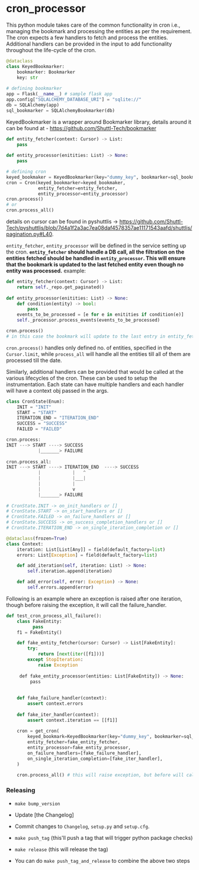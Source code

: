 # cron_processor
This python module takes care of the common functionality in cron i.e., managing the bookmark and processing the entities as per the requirement. The cron expects a few handlers to fetch and process the entities.
Additional handlers can be provided in the input to add functionality throughout the life-cycle of the cron.

```python
@dataclass
class KeyedBookmarker:
    bookmarker: Bookmarker
    key: str
   
# defining bookmarker
app = Flask(__name__) # sample flask app
app.config["SQLALCHEMY_DATABASE_URI"] = "sqlite://"
db = SQLAlchemy(app)
sql_bookmarker = SQLAlchemyBookmarker(db)
```
KeyedBookmarker is a wrapper around Bookmarker library, details around it can be found at - https://github.com/Shuttl-Tech/bookmarker

```python
def entity_fetcher(context: Cursor) -> List:  
    pass
    
def entity_processor(enitities: List) -> None:
    pass

# defining cron
keyed_bookmaker = KeyedBookmarker(key="dummy_key", bookmarker=sql_bookmarker)
cron = Cron(keyed_bookmarker=keyed_bookmaker, 
            entity_fetcher=entity_fetcher, 
            entity_processor=entity_processor)
cron.process()
# or
cron.process_all()


```
details on cursor can be found in pyshuttlis -> https://github.com/Shuttl-Tech/pyshuttlis/blob/7d4a1f2a3ac7ea08daf4578357ae11171543aafd/shuttlis/pagination.py#L40.

`entity_fetcher`, `entity_processor` will be defined in the service setting up the cron. **`entity_fetcher` should handle a DB call, all the filtration on the entities fetched should be handled in `entity_processor`. This will ensure that the bookmark is updated to the last fetched entity even though no entity was processed.** example:
``` python
def entity_fetcher(context: Cursor) -> List:  
    return self._repo.get_paginated()
    
def entity_processor(enitities: List) -> None:
    def condition(entity) -> bool:
        pass
    events_to_be_processed = [e for e in enitities if condition(e)]
    self._processor.process_events(events_to_be_processed)

cron.process()
# in this case the bookmark will update to the last entry in entity_fetcher
```

`cron.process()` handles only defined no. of entities, specified in the `Cursor.limit`, while `process_all` will handle all the entities till all of them are processed till the date.

Similarly, additional handlers can be provided that would be called at the various lifecycles of the cron. These can be used to setup the instrumentation. Each state can have multiple handlers and each handler will have a context obj passed in the args.
``` python
class CronState(Enum):
    INIT = "INIT"
    START = "START"
    ITERATION_END = "ITERATION_END"
    SUCCESS = "SUCCESS"
    FAILED = "FAILED"

cron.process:
INIT ---> START ----> SUCCESS
            |_______> FAILURE
            
cron.process_all:
INIT ---> START ----> ITERATION_END  ----> SUCCESS
            |            |   ^
            |            |___|
            |            |
            |            v
            |_______> FAILURE
    
# CronState.INIT -> on_init_handlers or []
# CronState.START -> on_start_handlers or []
# CronState.FAILED -> on_failure_handlers or []
# CronState.SUCCESS -> on_success_completion_handlers or []
# CronState.ITERATION_END -> on_single_iteration_completion or [] 
```


```python
@dataclass(frozen=True)
class Context:
    iteration: List[List[Any]] = field(default_factory=list)
    errors: List[Exception] = field(default_factory=list)

    def add_iteration(self, iteration: List) -> None:
        self.iteration.append(iteration)

    def add_error(self, error: Exception) -> None:
        self.errors.append(error)
```

Following is an example where an exception is raised after one iteration, though before raising the exception, it will call the failure_handler.
``` python
def test_cron_process_all_failure():
    class FakeEntity:
          pass
    f1 = FakeEntity()

    def fake_entity_fetcher(cursor: Cursor) -> List[FakeEntity]:
        try:
            return [next(iter([f1]))]
        except StopIteration:
            raise Exception
     
     def fake_entity_processor(entities: List[FakeEntity]) -> None:
         pass
    
    
    def fake_failure_handler(context):
        assert context.errors
    
    def fake_iter_handler(context):
        assert context.iteration == [[f1]]
        
    cron = get_cron(
        keyed_bookmark=KeyedBookmarker(key="dummy_key", bookmarker=sql_bookmarker),
        entity_fetcher=fake_entity_fetcher,
        entity_processor=fake_entity_processor,
        on_failure_handlers=[fake_failure_handler],
        on_single_iteration_completion=[fake_iter_handler],
    )
    
    cron.process_all() # this will raise exception, but before will call fake_failure_handler

```

### Releasing

- `make bump_version`
- Update [the Changelog]
- Commit changes to `Changelog`, `setup.py` and `setup.cfg`.
- `make push_tag` (this'll push a tag that will trigger python package checks)
- `make release` (this will release the tag)

- You can do `make push_tag_and_release` to combine the above two steps
